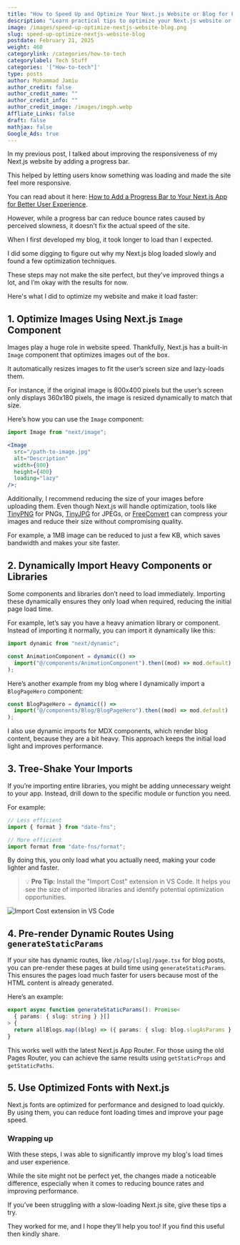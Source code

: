 ```yaml
---
title: "How to Speed Up and Optimize Your Next.js Website or Blog for Faster Page Load"
description: "Learn practical tips to optimize your Next.js website or blog for faster loading, including using the Next.js Image component, dynamic imports, package size management, and static path generation."
image: /images/speed-up-optimize-nextjs-website-blog.png
slug: speed-up-optimize-nextjs-website-blog
postdate: February 21, 2025
weight: 460
categorylink: /categories/how-to-tech
categorylabel: Tech Stuff
categories: '["How-to-tech"]'
type: posts
author: Mohammad Jamiu
author_credit: false
author_credit_name: ""
author_credit_info: ""
author_credit_image: /images/imgph.webp
Affliate_Links: false
draft: false
mathjax: false
Google_Ads: true
---
```


In my previous post, I talked about improving the responsiveness of my Next.js website by adding a progress bar.

This helped by letting users know something was loading and made the site feel more responsive.

You can read about it here: [How to Add a Progress Bar to Your Next.js App for Better User Experience](/how-to-tech/add-progress-bar-nextjs-app).

However, while a progress bar can reduce bounce rates caused by perceived slowness, it doesn't fix the actual speed of the site.

When I first developed my blog, it took longer to load than I expected.

I did some digging to figure out why my Next.js blog loaded slowly and found a few optimization techniques.

These steps may not make the site perfect, but they've improved things a lot, and I’m okay with the results for now.

Here's what I did to optimize my website and make it load faster:

## **1. Optimize Images Using Next.js `Image` Component**

Images play a huge role in website speed. Thankfully, Next.js has a built-in `Image` component that optimizes images out of the box.

It automatically resizes images to fit the user’s screen size and lazy-loads them.

For instance, if the original image is 800x400 pixels but the user’s screen only displays 360x180 pixels, the image is resized dynamically to match that size.

Here’s how you can use the `Image` component:

```jsx
import Image from "next/image";

<Image
  src="/path-to-image.jpg"
  alt="Description"
  width={800}
  height={400}
  loading="lazy"
/>;
```

Additionally, I recommend reducing the size of your images before uploading them. Even though Next.js will handle optimization, tools like [TinyPNG](https://tinypng.com) for PNGs, [TinyJPG](https://tinyjpg.com) for JPEGs, or [FreeConvert](https://www.freeconvert.com) can compress your images and reduce their size without compromising quality.

For example, a 1MB image can be reduced to just a few KB, which saves bandwidth and makes your site faster.

## **2. Dynamically Import Heavy Components or Libraries**

Some components and libraries don’t need to load immediately. Importing these dynamically ensures they only load when required, reducing the initial page load time.

For example, let’s say you have a heavy animation library or component. Instead of importing it normally, you can import it dynamically like this:

```jsx
import dynamic from "next/dynamic";

const AnimationComponent = dynamic(() =>
  import("@/components/AnimationComponent").then((mod) => mod.default)
);
```

Here’s another example from my blog where I dynamically import a `BlogPageHero` component:

```jsx
const BlogPageHero = dynamic(() =>
  import("@/components/Blog/BlogPageHero").then((mod) => mod.default)
);
```

I also use dynamic imports for MDX components, which render blog content, because they are a bit heavy. This approach keeps the initial load light and improves performance.

## **3. Tree-Shake Your Imports**

If you’re importing entire libraries, you might be adding unnecessary weight to your app. Instead, drill down to the specific module or function you need.

For example:

```jsx
// Less efficient
import { format } from "date-fns";

// More efficient
import format from "date-fns/format";
```

By doing this, you only load what you actually need, making your code lighter and faster.

> :bulb: **Pro Tip:** Install the "Import Cost" extension in VS Code. It helps you see the size of imported libraries and identify potential optimization opportunities.

![Import Cost extension in VS Code](/images/package-size-extension-resize.jpeg)

## **4. Pre-render Dynamic Routes Using `generateStaticParams`**

If your site has dynamic routes, like `/blog/[slug]/page.tsx` for blog posts, you can pre-render these pages at build time using `generateStaticParams`. This ensures the pages load much faster for users because most of the HTML content is already generated.

Here’s an example:

```ts
export async function generateStaticParams(): Promise<
  { params: { slug: string } }[]
> {
  return allBlogs.map((blog) => ({ params: { slug: blog.slugAsParams } }));
}
```

This works well with the latest Next.js App Router. For those using the old Pages Router, you can achieve the same results using `getStaticProps` and `getStaticPaths`.

## **5. Use Optimized Fonts with Next.js**

Next.js fonts are optimized for performance and designed to load quickly. By using them, you can reduce font loading times and improve your page speed.

### Wrapping up

With these steps, I was able to significantly improve my blog's load times and user experience.

While the site might not be perfect yet, the changes made a noticeable difference, especially when it comes to reducing bounce rates and improving performance.

If you’ve been struggling with a slow-loading Next.js site, give these tips a try.

They worked for me, and I hope they’ll help you too! If you find this useful then kindly share.

